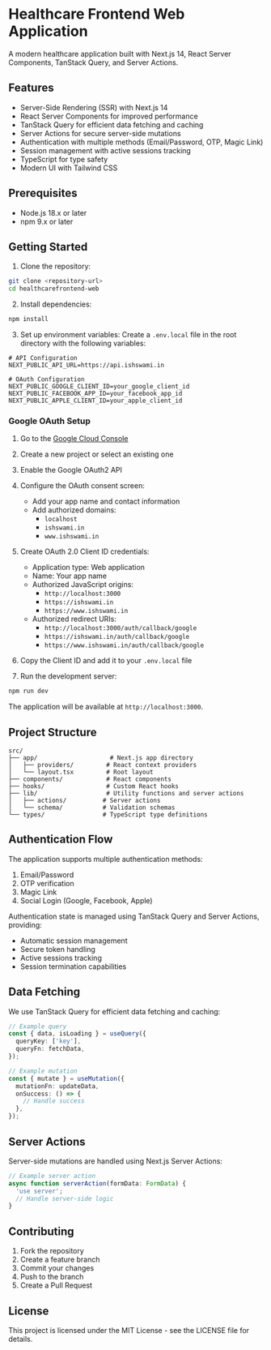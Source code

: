 # Healthcare Frontend Web Application

A modern healthcare application built with Next.js 14, React Server Components, TanStack Query, and Server Actions.

## Features

- Server-Side Rendering (SSR) with Next.js 14
- React Server Components for improved performance
- TanStack Query for efficient data fetching and caching
- Server Actions for secure server-side mutations
- Authentication with multiple methods (Email/Password, OTP, Magic Link)
- Session management with active sessions tracking
- TypeScript for type safety
- Modern UI with Tailwind CSS

## Prerequisites

- Node.js 18.x or later
- npm 9.x or later

## Getting Started

1. Clone the repository:
```bash
git clone <repository-url>
cd healthcarefrontend-web
```

2. Install dependencies:
```bash
npm install
```

3. Set up environment variables:
Create a `.env.local` file in the root directory with the following variables:
```env
# API Configuration
NEXT_PUBLIC_API_URL=https://api.ishswami.in

# OAuth Configuration
NEXT_PUBLIC_GOOGLE_CLIENT_ID=your_google_client_id
NEXT_PUBLIC_FACEBOOK_APP_ID=your_facebook_app_id
NEXT_PUBLIC_APPLE_CLIENT_ID=your_apple_client_id
```

### Google OAuth Setup

1. Go to the [Google Cloud Console](https://console.cloud.google.com/)
2. Create a new project or select an existing one
3. Enable the Google OAuth2 API
4. Configure the OAuth consent screen:
   - Add your app name and contact information
   - Add authorized domains:
     * `localhost`
     * `ishswami.in`
     * `www.ishswami.in`
5. Create OAuth 2.0 Client ID credentials:
   - Application type: Web application
   - Name: Your app name
   - Authorized JavaScript origins:
     * `http://localhost:3000`
     * `https://ishswami.in`
     * `https://www.ishswami.in`
   - Authorized redirect URIs:
     * `http://localhost:3000/auth/callback/google`
     * `https://ishswami.in/auth/callback/google`
     * `https://www.ishswami.in/auth/callback/google`
6. Copy the Client ID and add it to your `.env.local` file

4. Run the development server:
```bash
npm run dev
```

The application will be available at `http://localhost:3000`.

## Project Structure

```
src/
├── app/                    # Next.js app directory
│   ├── providers/         # React context providers
│   └── layout.tsx         # Root layout
├── components/            # React components
├── hooks/                 # Custom React hooks
├── lib/                   # Utility functions and server actions
│   ├── actions/          # Server actions
│   └── schema/           # Validation schemas
└── types/                # TypeScript type definitions
```

## Authentication Flow

The application supports multiple authentication methods:

1. Email/Password
2. OTP verification
3. Magic Link
4. Social Login (Google, Facebook, Apple)

Authentication state is managed using TanStack Query and Server Actions, providing:

- Automatic session management
- Secure token handling
- Active sessions tracking
- Session termination capabilities

## Data Fetching

We use TanStack Query for efficient data fetching and caching:

```typescript
// Example query
const { data, isLoading } = useQuery({
  queryKey: ['key'],
  queryFn: fetchData,
});

// Example mutation
const { mutate } = useMutation({
  mutationFn: updateData,
  onSuccess: () => {
    // Handle success
  },
});
```

## Server Actions

Server-side mutations are handled using Next.js Server Actions:

```typescript
// Example server action
async function serverAction(formData: FormData) {
  'use server';
  // Handle server-side logic
}
```

## Contributing

1. Fork the repository
2. Create a feature branch
3. Commit your changes
4. Push to the branch
5. Create a Pull Request

## License

This project is licensed under the MIT License - see the LICENSE file for details.
